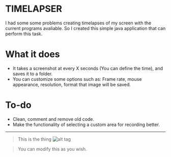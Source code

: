 # TIMELAPSER

I had some some problems creating timelapses of my screen with the current programs avaliable. So I created this simple java application that can perform this task.

# What it does
- It takes a screenshot at every X seconds (You can define the time), and saves it to a folder.
- You can customize some options such as: Frame rate, mouse appearance, resolution, format that image will be saved.

# To-do
- Clean, comment and remove old code.
- Make the functionality of selecting a custom area for recording better.



***
>This is the thing
![alt tag](http://mellemhere.com/img/timelapser.PNG)

> You can modify this as you wish.
